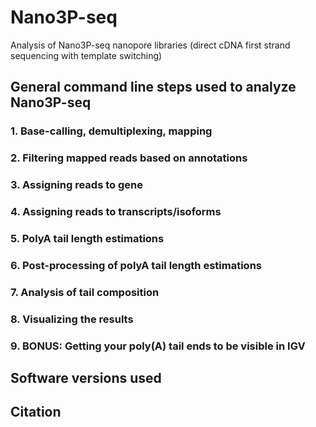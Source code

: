 # Nano3P-seq
Analysis of Nano3P-seq nanopore libraries (direct cDNA first strand sequencing with template switching)

## General command line steps used to analyze Nano3P-seq

### 1. Base-calling, demultiplexing, mapping
### 2. Filtering mapped reads based on annotations
### 3. Assigning reads to gene
### 4. Assigning reads to transcripts/isoforms
### 5. PolyA tail length estimations
### 6. Post-processing of polyA tail length estimations 
### 7. Analysis of tail composition
### 8. Visualizing the results
### 9. BONUS: Getting your poly(A) tail ends to be visible in IGV

## Software versions used

## Citation

